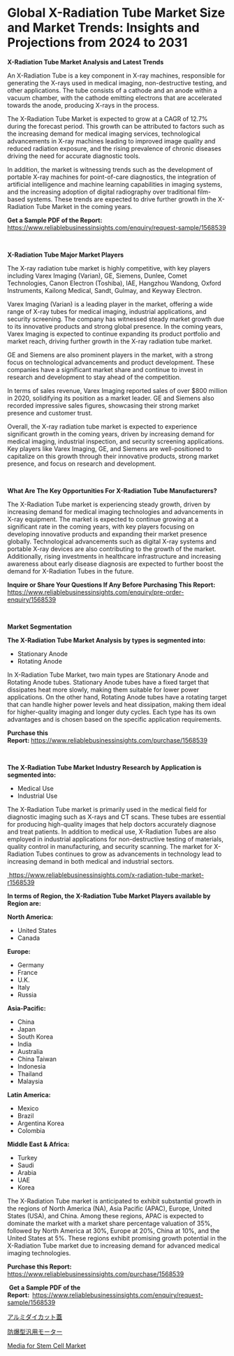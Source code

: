 <p><h1>Global X-Radiation Tube Market Size and Market Trends: Insights and Projections from 2024 to 2031</h1></p><p><strong>X-Radiation Tube Market Analysis and Latest Trends</strong></p>
<p><p>An X-Radiation Tube is a key component in X-ray machines, responsible for generating the X-rays used in medical imaging, non-destructive testing, and other applications. The tube consists of a cathode and an anode within a vacuum chamber, with the cathode emitting electrons that are accelerated towards the anode, producing X-rays in the process.</p><p>The X-Radiation Tube Market is expected to grow at a CAGR of 12.7% during the forecast period. This growth can be attributed to factors such as the increasing demand for medical imaging services, technological advancements in X-ray machines leading to improved image quality and reduced radiation exposure, and the rising prevalence of chronic diseases driving the need for accurate diagnostic tools.</p><p>In addition, the market is witnessing trends such as the development of portable X-ray machines for point-of-care diagnostics, the integration of artificial intelligence and machine learning capabilities in imaging systems, and the increasing adoption of digital radiography over traditional film-based systems. These trends are expected to drive further growth in the X-Radiation Tube Market in the coming years.</p></p>
<p><strong>Get a Sample PDF of the Report:&nbsp;</strong> <a href="https://www.reliablebusinessinsights.com/enquiry/request-sample/1568539">https://www.reliablebusinessinsights.com/enquiry/request-sample/1568539</a></p>
<p>&nbsp;</p>
<p><strong>X-Radiation Tube Major Market Players</strong></p>
<p><p>The X-ray radiation tube market is highly competitive, with key players including Varex Imaging (Varian), GE, Siemens, Dunlee, Comet Technologies, Canon Electron (Toshiba), IAE, Hangzhou Wandong, Oxford Instruments, Kailong Medical, Sandt, Gulmay, and Keyway Electron.</p><p>Varex Imaging (Varian) is a leading player in the market, offering a wide range of X-ray tubes for medical imaging, industrial applications, and security screening. The company has witnessed steady market growth due to its innovative products and strong global presence. In the coming years, Varex Imaging is expected to continue expanding its product portfolio and market reach, driving further growth in the X-ray radiation tube market.</p><p>GE and Siemens are also prominent players in the market, with a strong focus on technological advancements and product development. These companies have a significant market share and continue to invest in research and development to stay ahead of the competition.</p><p>In terms of sales revenue, Varex Imaging reported sales of over $800 million in 2020, solidifying its position as a market leader. GE and Siemens also recorded impressive sales figures, showcasing their strong market presence and customer trust.</p><p>Overall, the X-ray radiation tube market is expected to experience significant growth in the coming years, driven by increasing demand for medical imaging, industrial inspection, and security screening applications. Key players like Varex Imaging, GE, and Siemens are well-positioned to capitalize on this growth through their innovative products, strong market presence, and focus on research and development.</p></p>
<p>&nbsp;</p>
<p><strong>What Are The Key Opportunities For X-Radiation Tube Manufacturers?</strong></p>
<p><p>The X-Radiation Tube market is experiencing steady growth, driven by increasing demand for medical imaging technologies and advancements in X-ray equipment. The market is expected to continue growing at a significant rate in the coming years, with key players focusing on developing innovative products and expanding their market presence globally. Technological advancements such as digital X-ray systems and portable X-ray devices are also contributing to the growth of the market. Additionally, rising investments in healthcare infrastructure and increasing awareness about early disease diagnosis are expected to further boost the demand for X-Radiation Tubes in the future.</p></p>
<p><strong>Inquire or Share Your Questions If Any Before Purchasing This Report:</strong> <a href="https://www.reliablebusinessinsights.com/enquiry/pre-order-enquiry/1568539">https://www.reliablebusinessinsights.com/enquiry/pre-order-enquiry/1568539</a></p>
<p>&nbsp;</p>
<p><strong>Market Segmentation</strong></p>
<p><strong>The X-Radiation Tube Market Analysis by types is segmented into:</strong></p>
<p><ul><li>Stationary Anode</li><li>Rotating Anode</li></ul></p>
<p><p>In X-Radiation Tube Market, two main types are Stationary Anode and Rotating Anode tubes. Stationary Anode tubes have a fixed target that dissipates heat more slowly, making them suitable for lower power applications. On the other hand, Rotating Anode tubes have a rotating target that can handle higher power levels and heat dissipation, making them ideal for higher-quality imaging and longer duty cycles. Each type has its own advantages and is chosen based on the specific application requirements.</p></p>
<p><strong>Purchase this Report:&nbsp;</strong><a href="https://www.reliablebusinessinsights.com/purchase/1568539">https://www.reliablebusinessinsights.com/purchase/1568539</a></p>
<p>&nbsp;</p>
<p><strong>The X-Radiation Tube Market Industry Research by Application is segmented into:</strong></p>
<p><ul><li>Medical Use</li><li>Industrial Use</li></ul></p>
<p><p>The X-Radiation Tube market is primarily used in the medical field for diagnostic imaging such as X-rays and CT scans. These tubes are essential for producing high-quality images that help doctors accurately diagnose and treat patients. In addition to medical use, X-Radiation Tubes are also employed in industrial applications for non-destructive testing of materials, quality control in manufacturing, and security scanning. The market for X-Radiation Tubes continues to grow as advancements in technology lead to increasing demand in both medical and industrial sectors.</p></p>
<p><a href="https://www.reliablebusinessinsights.com/x-radiation-tube-market-r1568539">&nbsp;https://www.reliablebusinessinsights.com/x-radiation-tube-market-r1568539</a></p>
<p><strong>In terms of Region, the X-Radiation Tube Market Players available by Region are:</strong></p>
<p>
    <p> <strong> North America: </strong>
        <ul>
            <li>United States</li>
            <li>Canada</li>
        </ul>
        </p> 
    <p> <strong> Europe: </strong>
        <ul>
            <li>Germany</li>
            <li>France</li>
            <li>U.K.</li>
            <li>Italy</li>
            <li>Russia</li>
        </ul>
        </p> 
    <p> <strong> Asia-Pacific: </strong>
        <ul>
            <li>China</li>
            <li>Japan</li>
            <li>South Korea</li>
            <li>India</li>
            <li>Australia</li>
            <li>China Taiwan</li>
            <li>Indonesia</li>
            <li>Thailand</li>
            <li>Malaysia</li>
        </ul>
        </p> 
    <p> <strong> Latin America: </strong>
        <ul>
            <li>Mexico</li>
            <li>Brazil</li>
            <li>Argentina Korea</li>
            <li>Colombia</li>
        </ul>
        </p> 
    <p> <strong> Middle East & Africa: </strong>
        <ul>
            <li>Turkey</li>
            <li>Saudi</li>
            <li>Arabia</li>
            <li>UAE</li>
            <li>Korea</li>
        </ul>
    </p>
    </p>
<p><p>The X-Radiation Tube market is anticipated to exhibit substantial growth in the regions of North America (NA), Asia Pacific (APAC), Europe, United States (USA), and China. Among these regions, APAC is expected to dominate the market with a market share percentage valuation of 35%, followed by North America at 30%, Europe at 20%, China at 10%, and the United States at 5%. These regions exhibit promising growth potential in the X-Radiation Tube market due to increasing demand for advanced medical imaging technologies.</p></p>
<p><strong>Purchase this Report: </strong><a href="https://www.reliablebusinessinsights.com/purchase/1568539">https://www.reliablebusinessinsights.com/purchase/1568539</a></p>
<p>&nbsp;<strong>Get a Sample PDF of the Report:&nbsp;&nbsp;</strong><a href="https://www.reliablebusinessinsights.com/enquiry/request-sample/1568539">https://www.reliablebusinessinsights.com/enquiry/request-sample/1568539</a></p>
<p><strong></strong></p>
<p><p><a href="https://github.com/CloydAbbott2023/Market-Research-Report-List-2/blob/main/7683013108303.md">アルミダイカット蓋</a></p><p><a href="https://github.com/AaronVargas43/Market-Research-Report-List-2/blob/main/5798175108302.md">防爆型汎用モーター</a></p><p><a href="https://github.com/LibbySpencer2018/Market-Research-Report-List-1/blob/main/media-for-stem-cell-market.md">Media for Stem Cell Market</a></p></p>